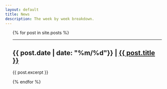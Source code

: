 ```yaml
---
layout: default
title: News
description: The week by week breakdown.
---
```

<!-- <div>
  <button>Quick Nav Dropdown</button>
  <div>
    {% for post in site.posts %}
        <a href="{{site.baseurl}}{{ post.url }}">{{ post.date | date: "%m/%d" }} |  {{ post.title }}</a>
    {% endfor %}
  </div>
</div> -->

<ul>
  {% for post in site.posts %}
      <hr>
      <h2>{{ post.date | date: "%m/%d"}} | <a href="{{site.baseurl}}{{ post.url }}">{{ post.title }}</a></h2>
      <p>{{ post.excerpt }}</p>
  {% endfor %}
</ul>